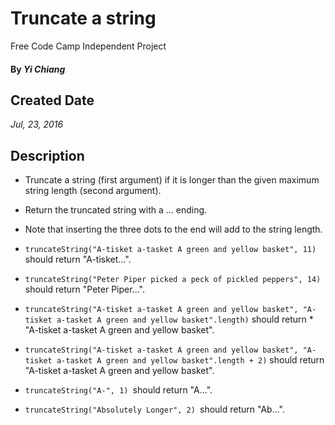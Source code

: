 # Truncate a string
Free Code Camp Independent Project

#### By _**Yi Chiang**_

## Created Date

_Jul, 23, 2016_

## Description
* Truncate a string (first argument) if it is longer than the given maximum string length (second argument). 

* Return the truncated string with a ... ending.

* Note that inserting the three dots to the end will add to the string length.


*  ```truncateString("A-tisket a-tasket A green and yellow basket", 11) ``` should return "A-tisket...".
* ```truncateString("Peter Piper picked a peck of pickled peppers", 14) ```should return "Peter Piper...".
* ```truncateString("A-tisket a-tasket A green and yellow basket", "A-tisket a-tasket A green and yellow basket".length)``` should return * "A-tisket a-tasket A green and yellow basket".
* ```truncateString("A-tisket a-tasket A green and yellow basket", "A-tisket a-tasket A green and yellow basket".length + 2)``` should return "A-tisket a-tasket A green and yellow basket".
* ```truncateString("A-", 1) ```should return "A...".
* ```truncateString("Absolutely Longer", 2) ```should return "Ab...".
